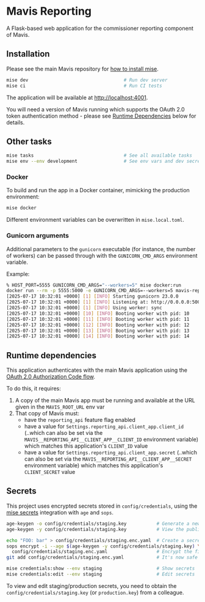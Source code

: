# Mavis Reporting

A Flask-based web application for the commissioner reporting component of Mavis.

## Installation

Please see the main Mavis repository for [how to install
mise](https://github.com/nhsuk/manage-vaccinations-in-schools?tab=readme-ov-file#mise).

```sh
mise dev                                   # Run dev server
mise ci                                    # Run CI tests
```

The application will be available at <http://localhost:4001>.

You will need a version of Mavis running which supports the OAuth 2.0 token
authentication method - please see [Runtime Dependencies](#runtime-dependencies)
below for details.

## Other tasks

```sh
mise tasks                                 # See all available tasks
mise env --env development                 # See env vars and dev secrets
```

### Docker

To build and run the app in a Docker container, mimicking the production
environment:

```sh
mise docker
```

Different environment variables can be overwritten in `mise.local.toml`.

### Gunicorn arguments

Additional parameters to the `gunicorn` executable (for instance, the number of
workers) can be passed through with the `GUNICORN_CMD_ARGS` environment
variable.

Example:

```bash
% HOST_PORT=5555 GUNICORN_CMD_ARGS="--workers=5" mise docker:run
docker run --rm -p 5555:5000 -e GUNICORN_CMD_ARGS=--workers=5 mavis-reporting:latest
[2025-07-17 10:32:01 +0000] [1] [INFO] Starting gunicorn 23.0.0
[2025-07-17 10:32:01 +0000] [1] [INFO] Listening at: http://0.0.0.0:5000 (1)
[2025-07-17 10:32:01 +0000] [1] [INFO] Using worker: sync
[2025-07-17 10:32:01 +0000] [10] [INFO] Booting worker with pid: 10
[2025-07-17 10:32:01 +0000] [11] [INFO] Booting worker with pid: 11
[2025-07-17 10:32:01 +0000] [12] [INFO] Booting worker with pid: 12
[2025-07-17 10:32:01 +0000] [13] [INFO] Booting worker with pid: 13
[2025-07-17 10:32:01 +0000] [14] [INFO] Booting worker with pid: 14
```

## Runtime dependencies

This application authenticates with the main Mavis application using the [OAuth
2.0 Authorization Code
flow](https://datatracker.ietf.org/doc/html/rfc6749#section-4.1).

To do this, it requires:

1. A copy of the main Mavis app must be running and available at the URL given
   in the `MAVIS_ROOT_URL` env var
2. That copy of Mavis must:
   - have the `reporting_api` feature flag enabled
   - have a value for `Settings.reporting_api.client_app.client_id` (..which can
     also be set via the `MAVIS__REPORTING_API__CLIENT_APP__CLIENT_ID`
     environment variable) which matches this application's `CLIENT_ID` value
   - have a value for `Settings.reporting_api.client_app.secret` (..which can
     also be set via the `MAVIS__REPORTING_API__CLIENT_APP__SECRET` environment
     variable) which matches this application's `CLIENT_SECRET` value

## Secrets

This project uses encrypted secrets stored in `config/credentials`, using the
[mise secrets](https://mise.jdx.dev/environments/secrets.html) integration with
`age` and `sops`.

```sh
age-keygen -o config/credentials/staging.key           # Generate a new keypair
age-keygen -y config/credentials/staging.key           # View the public key

echo "FOO: bar" > config/credentials/staging.enc.yaml  # Create a secret file
sops encrypt -i --age $(age-keygen -y config/credentials/staging.key) \
  config/credentials/staging.enc.yaml                  # Encrypt the file
git add config/credentials/staging.enc.yaml            # It's now safe to commit

mise credentials:show --env staging                    # Show secrets
mise credentials:edit --env staging                    # Edit secrets
```

To view and edit staging/production secrets, you need to obtain the
`config/credentials/staging.key` (or `production.key`) from a colleague.
